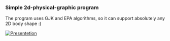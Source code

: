 ### Simple 2d-physical-graphic program

The program uses GJK and EPA algorithms, so it can support absolutely any 2D body shape :)

[![Presentetion](https://img.youtube.com/vi/5xlnS8qcirc/0.jpg)](https://youtu.be/5xlnS8qcirc "Presentetion")
